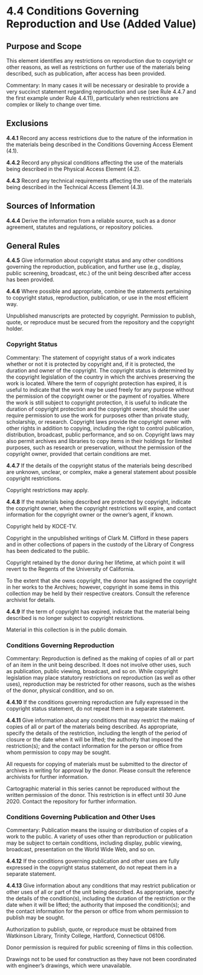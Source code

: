 # 4.4 Conditions Governing Reproduction and Use (Added Value)

## Purpose and Scope

This element identifies any restrictions on reproduction due to copyright or other reasons, as well as restrictions on further use of the materials being described, such as publication, after access has been provided.

Commentary: In many cases it will be necessary or desirable to provide a very succinct statement regarding reproduction and use (see Rule 4.4.7 and the first example under Rule 4.4.11), particularly when restrictions are complex or likely to change over time.

## Exclusions

**4.4.1** Record any access restrictions due to the nature of the information in the materials being described in the Conditions Governing Access Element (4.1).

**4.4.2** Record any physical conditions affecting the use of the materials being described in the Physical Access Element (4.2).

**4.4.3** Record any technical requirements affecting the use of the materials being described in the Technical Access Element (4.3).

## Sources of Information

**4.4.4** Derive the information from a reliable source, such as a donor agreement, statutes and regulations, or repository policies.

## General Rules

**4.4.5** Give information about copyright status and any other conditions governing the reproduction, publication, and further use (e.g., display, public screening, broadcast, etc.) of the unit being described after access has been provided.

**4.4.6** Where possible and appropriate, combine the statements pertaining to copyright status, reproduction, publication, or use in the most efficient way.

Unpublished manuscripts are protected by copyright. Permission to publish, quote, or reproduce must be secured from the repository and the copyright holder.

### Copyright Status

Commentary: The statement of copyright status of a work indicates whether or not it is protected by copyright and, if it is protected, the duration and owner of the copyright. The copyright status is determined by the copyright legislation of the country in which the archives preserving the work is located. Where the term of copyright protection has expired, it is useful to indicate that the work may be used freely for any purpose without the permission of the copyright owner or the payment of royalties. Where the work is still subject to copyright protection, it is useful to indicate the duration of copyright protection and the copyright owner, should the user require permission to use the work for purposes other than private study, scholarship, or research. Copyright laws provide the copyright owner with other rights in addition to copying, including the right to control publication, distribution, broadcast, public performance, and so on. Copyright laws may also permit archives and libraries to copy items in their holdings for limited purposes, such as research or preservation, without the permission of the copyright owner, provided that certain conditions are met.

**4.4.7** If the details of the copyright status of the materials being described are unknown, unclear, or complex, make a general statement about possible copyright restrictions.

Copyright restrictions may apply.

**4.4.8** If the materials being described are protected by copyright, indicate the copyright owner, when the copyright restrictions will expire, and contact information for the copyright owner or the owner’s agent, if known.

Copyright held by KOCE-TV.

Copyright in the unpublished writings of Clark M. Clifford in these papers and in other collections of papers in the custody of the Library of Congress has been dedicated to the public.

Copyright retained by the donor during her lifetime, at which point it will revert to the Regents of the University of California.

To the extent that she owns copyright, the donor has assigned the copyright in her works to the Archives; however, copyright in some items in this collection may be held by their respective creators. Consult the reference archivist for details.

**4.4.9** If the term of copyright has expired, indicate that the material being described is no longer subject to copyright restrictions.

Material in this collection is in the public domain.

### Conditions Governing Reproduction

Commentary: Reproduction is defined as the making of copies of all or part of an item in the unit being described. It does not involve other uses, such as publication, public viewing, broadcast, and so on. While copyright legislation may place statutory restrictions on reproduction (as well as other uses), reproduction may be restricted for other reasons, such as the wishes of the donor, physical condition, and so on.

**4.4.10** If the conditions governing reproduction are fully expressed in the copyright status statement, do not repeat them in a separate statement.

**4.4.11** Give information about any conditions that may restrict the making of copies of all or part of the materials being described. As appropriate, specify the details of the restriction, including the length of the period of closure or the date when it will be lifted; the authority that imposed the restriction(s); and the contact information for the person or office from whom permission to copy may be sought.

All requests for copying of materials must be submitted to the director of archives in writing for approval by the donor. Please consult the reference archivists for further information.

Cartographic material in this series cannot be reproduced without the written permission of the donor. This restriction is in effect until 30 June 2020\. Contact the repository for further information.

### Conditions Governing Publication and Other Uses

Commentary: Publication means the issuing or distribution of copies of a work to the public. A variety of uses other than reproduction or publication may be subject to certain conditions, including display, public viewing, broadcast, presentation on the World Wide Web, and so on.

**4.4.12** If the conditions governing publication and other uses are fully expressed in the copyright status statement, do not repeat them in a separate statement.

**4.4.13** Give information about any conditions that may restrict publication or other uses of all or part of the unit being described. As appropriate, specify the details of the condition(s), including the duration of the restriction or the date when it will be lifted; the authority that imposed the condition(s); and the contact information for the person or office from whom permission to publish may be sought.

Authorization to publish, quote, or reproduce must be obtained from Watkinson Library, Trinity College, Hartford, Connecticut 06106.

Donor permission is required for public screening of films in this collection.

Drawings not to be used for construction as they have not been coordinated with engineer’s drawings, which were unavailable.
